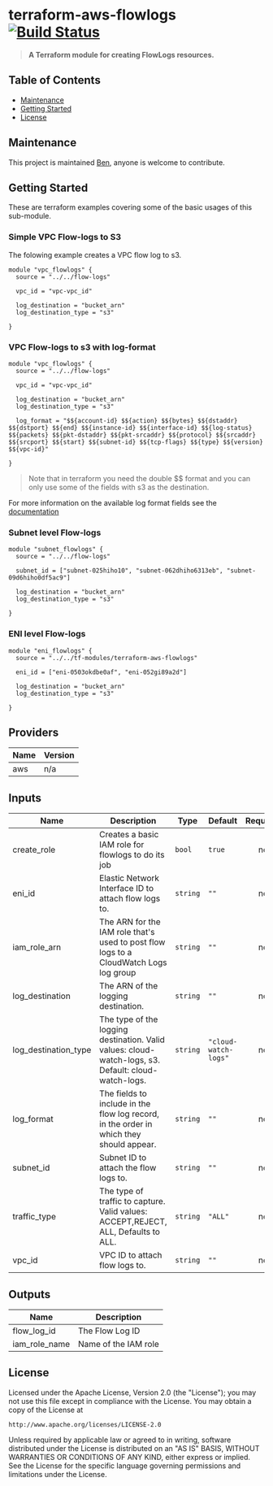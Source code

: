# terraform-aws-flowlogs [![Build Status](https://github.com/barundel/terraform-aws-flowlogs/workflows/Release+a+Version/badge.svg)](https://github.com/barundel/terraform-aws-flowlogs/actions)

> **A Terraform module for creating FlowLogs resources.**

## Table of Contents

- [Maintenance](#maintenance)
- [Getting Started](#getting-started)
- [License](#license)

## Maintenance

This project is maintained [Ben](https://github.com/barundel), anyone is welcome to contribute. 


## Getting Started

These are terraform examples covering some of the basic usages of this sub-module.

### Simple VPC Flow-logs to S3

The folowing example creates a VPC flow log to s3. 
````
module "vpc_flowlogs" {
  source = "../../flow-logs"

  vpc_id = "vpc-vpc_id"

  log_destination = "bucket_arn"
  log_destination_type = "s3"

}
````

### VPC Flow-logs to s3 with log-format

````
module "vpc_flowlogs" {
  source = "../../flow-logs"

  vpc_id = "vpc-vpc_id"

  log_destination = "bucket_arn"
  log_destination_type = "s3"

  log_format = "$${account-id} $${action} $${bytes} $${dstaddr} $${dstport} $${end} $${instance-id} $${interface-id} $${log-status} $${packets} $${pkt-dstaddr} $${pkt-srcaddr} $${protocol} $${srcaddr} $${srcport} $${start} $${subnet-id} $${tcp-flags} $${type} $${version} $${vpc-id}"

}
````

> Note that in terraform you need the double $$ format and you can only use some of the fields with s3 as the destination.

For more information on the available log format fields see the [documentation](https://docs.aws.amazon.com/vpc/latest/userguide/flow-logs.html) 


### Subnet level Flow-logs

````
module "subnet_flowlogs" {
  source = "../../flow-logs"

  subnet_id = ["subnet-025hiho10", "subnet-062dhiho6313eb", "subnet-09d6hiho0df5ac9"]

  log_destination = "bucket_arn"
  log_destination_type = "s3"

}
````

### ENI level Flow-logs

````
module "eni_flowlogs" {
  source = "../../tf-modules/terraform-aws-flowlogs"

  eni_id = ["eni-0503okdbe0af", "eni-052gi89a2d"]

  log_destination = "bucket_arn"
  log_destination_type = "s3"

}
````



<!--- BEGIN_TF_DOCS --->
## Providers

| Name | Version |
|------|---------|
| aws | n/a |

## Inputs

| Name | Description | Type | Default | Required |
|------|-------------|------|---------|:-----:|
| create\_role | Creates a basic IAM role for flowlogs to do its job | `bool` | `true` | no |
| eni\_id | Elastic Network Interface ID to attach flow logs to. | `string` | `""` | no |
| iam\_role\_arn | The ARN for the IAM role that's used to post flow logs to a CloudWatch Logs log group | `string` | `""` | no |
| log\_destination | The ARN of the logging destination. | `string` | `""` | no |
| log\_destination\_type | The type of the logging destination. Valid values: cloud-watch-logs, s3. Default: cloud-watch-logs. | `string` | `"cloud-watch-logs"` | no |
| log\_format | The fields to include in the flow log record, in the order in which they should appear. | `string` | `""` | no |
| subnet\_id | Subnet ID to attach the flow logs to. | `string` | `""` | no |
| traffic\_type | The type of traffic to capture. Valid values: ACCEPT,REJECT, ALL, Defaults to ALL. | `string` | `"ALL"` | no |
| vpc\_id | VPC ID to attach flow logs to. | `string` | `""` | no |

## Outputs

| Name | Description |
|------|-------------|
| flow\_log\_id | The Flow Log ID |
| iam\_role\_name | Name of the IAM role |
<!--- END_TF_DOCS --->

## License

Licensed under the Apache License, Version 2.0 (the "License");
you may not use this file except in compliance with the License.
You may obtain a copy of the License at

    http://www.apache.org/licenses/LICENSE-2.0

Unless required by applicable law or agreed to in writing, software
distributed under the License is distributed on an "AS IS" BASIS,
WITHOUT WARRANTIES OR CONDITIONS OF ANY KIND, either express or implied.
See the License for the specific language governing permissions and
limitations under the License.